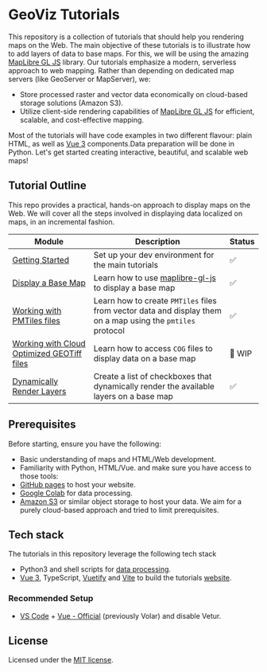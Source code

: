 
# GeoViz Tutorials
This repository is a collection of tutorials that should help you rendering maps on the Web. The main objective of these tutorials is to illustrate how to add layers of data to base maps. For this, we will be using the amazing [MapLibre GL JS](https://github.com/maplibre/maplibre-gl-js) library.
Our tutorials emphasize a modern, serverless approach to web mapping. Rather than depending on dedicated map servers (like GeoServer or MapServer), we:
- Store processed raster and vector data economically on cloud-based storage solutions (Amazon S3).
- Utilize client-side rendering capabilities of [MapLibre GL JS](https://github.com/maplibre/maplibre-gl-js) for efficient, scalable, and cost-effective mapping.

Most of the tutorials will have code examples in two different flavour: plain HTML, as well as [Vue 3](https://vuejs.org) components.Data preparation will be done in Python. Let's get started creating interactive, beautiful, and scalable web maps!

## Tutorial Outline
This repo provides a practical, hands-on approach to display maps on the Web. We will cover all the steps involved in displaying data localized on maps, in an incremental fashion. 

| Module | Description | Status |
|--------|-------------|--------|
| [Getting Started](./0_getting-started) | Set up your dev environment for the main tutorials | ✅ | 
| [Display a Base Map](./1_simple-map) | Learn how to use [maplibre-gl-js](https://github.com/maplibre/maplibre-gl-js) to display a base map| ✅ |
| [Working with PMTiles files](./2_PMTiles-map) | Learn how to create `PMTiles` files from vector data and display them on a map using the `pmtiles` protocol | ✅ |
| [Working with Cloud Optimized GEOTiff files](./3_Cloud-Optimized-GeoTIFF) | Learn how to access `COG` files to display data on a base map | 🚧 WIP |
| [Dynamically Render Layers](./4_layer-list) | Create a list of checkboxes that dynamically render the available layers on a base map | ✅ | 

## Prerequisites
Before starting, ensure you have the following:
- Basic understanding of maps and HTML/Web development.
- Familiarity with Python, HTML/Vue.
and make sure you have access to those tools:
- [GitHub pages](https://pages.github.com) to host your website.
- [Google Colab](https://colab.google) for data processing.
- [Amazon S3](https://aws.amazon.com/s3/) or similar object storage to host your data.
We aim for a purely cloud-based approach and tried to limit prerequisites.

## Tech stack
The tutorials in this repository leverage the following tech stack
- Python3 and shell scripts for [data processing](./dataprocessing).
-  [Vue 3](https://vuejs.org), TypeScript, [Vuetify](https://vuetifyjs.com/en/) and [Vite](https://vitejs.dev) to build the tutorials [website](./site).

### Recommended Setup

- [VS Code](https://code.visualstudio.com/) + [Vue - Official](https://marketplace.visualstudio.com/items?itemName=Vue.volar) (previously Volar) and disable Vetur.

## License
Licensed under the [MIT license](LICENSE).

